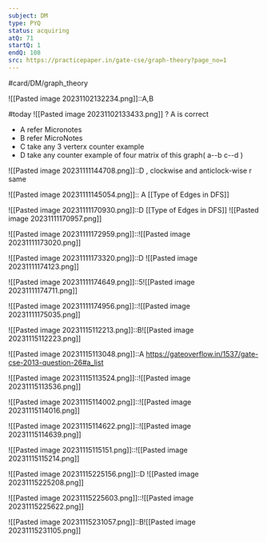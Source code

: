 ```yaml
---
subject: DM
type: PYQ
status: acquiring
atQ: 71
startQ: 1
endQ: 108
src: https://practicepaper.in/gate-cse/graph-theory?page_no=1
---
```

#card/DM/graph_theory 

![[Pasted image 20231102132234.png]]::A,B <!--SR:!2023-11-18,11,270-->

#today ![[Pasted image 20231102133433.png]]
?
A is correct
- A refer Micronotes
- B refer MicroNotes
- C take any 3 verterx counter example
- D take any counter example of four matrix of this graph( a--b  c--d  )



![[Pasted image 20231111144708.png]]::D , clockwise and anticlock-wise r same <!--SR:!2023-11-13,2,164-->

![[Pasted image 20231111145054.png]]:: A [[Type of Edges in DFS]] <!--SR:!2023-11-14,2,169-->

![[Pasted image 20231111170930.png]]::D [[Type of Edges in DFS]] ![[Pasted image 20231111170957.png]] <!--SR:!2023-11-14,2,164-->

![[Pasted image 20231111172959.png]]::![[Pasted image 20231111173020.png]] <!--SR:!2023-11-14,2,164-->

![[Pasted image 20231111173320.png]]::D ![[Pasted image 20231111174123.png]] <!--SR:!2023-11-14,2,164-->

![[Pasted image 20231111174649.png]]::5![[Pasted image 20231111174711.png]] <!--SR:!2023-11-13,2,164-->

![[Pasted image 20231111174956.png]]::![[Pasted image 20231111175035.png]]

![[Pasted image 20231115112213.png]]::B![[Pasted image 20231115112223.png]]

![[Pasted image 20231115113048.png]]::A https://gateoverflow.in/1537/gate-cse-2013-question-26#a_list

![[Pasted image 20231115113524.png]]::![[Pasted image 20231115113536.png]]

![[Pasted image 20231115114002.png]]::![[Pasted image 20231115114016.png]]

![[Pasted image 20231115114622.png]]::![[Pasted image 20231115114639.png]]

![[Pasted image 20231115115151.png]]::![[Pasted image 20231115115214.png]]

![[Pasted image 20231115225156.png]]::D ![[Pasted image 20231115225208.png]]

![[Pasted image 20231115225603.png]]::![[Pasted image 20231115225622.png]]

![[Pasted image 20231115231057.png]]::B![[Pasted image 20231115231105.png]]



